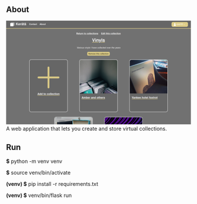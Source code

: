 ## About
![collection screenshot](./screen.png)
A web application that lets you create and store virtual collections.

## Run
**$** python -m venv venv

**$** source venv/bin/activate

**(venv) $** pip install -r requirements.txt

**(venv) $** venv/bin/flask run
